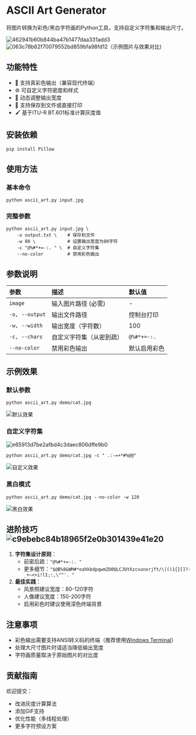 # ASCII Art Generator

将图片转换为彩色/黑白字符画的Python工具，支持自定义字符集和输出尺寸。

 ![462941b60b844ba47b1477daa331add3](C:\Users\32588\Documents\xwechat_files\wxid_ipie4ybs4hon22_749d\temp\2025-04\RWTemp\8b3d8f98d2c8946a9fa3843de65e2d91\462941b60b844ba47b1477daa331add3.png)
![063c78b62f70079552bd859bfa98fd12](C:\Users\32588\Documents\xwechat_files\wxid_ipie4ybs4hon22_749d\temp\2025-04\RWTemp\8b3d8f98d2c8946a9fa3843de65e2d91\063c78b62f70079552bd859bfa98fd12.png)（示例图片与效果对比)

## 功能特性

- 🌈 支持真彩色输出（兼容现代终端）
- ⚙️ 可自定义字符密度和样式
- 📏 动态调整输出宽度
- 💾 支持保存到文件或直接打印
- 🖌️ 基于ITU-R BT.601标准计算灰度值

## 安装依赖

```bash
pip install Pillow
```

## 使用方法

### 基本命令

```
python ascii_art.py input.jpg
```

### 完整参数

```
python ascii_art.py input.jpg \
    -o output.txt \    # 保存到文件
    -w 80 \            # 设置输出宽度为80字符
    -c "@%#*+=-:. " \  # 自定义字符集
    --no-color         # 禁用彩色输出
```

## 参数说明

| 参数           | 描述                     | 默认值       |
| :------------- | :----------------------- | :----------- |
| `image`        | 输入图片路径 (必需)      | -            |
| `-o, --output` | 输出文件路径             | 控制台打印   |
| `-w, --width`  | 输出宽度（字符数）       | 100          |
| `-c, --chars`  | 自定义字符集（从密到疏） | `@%#*+=-:.`  |
| `--no-color`   | 禁用彩色输出             | 默认启用彩色 |

## 示例效果

### 默认参数

```
python ascii_art.py demo/cat.jpg
```

![默认效果](https://demo/demo-default.png)

### 自定义字符集

![e65913d7be2afbd4c3daec806dffe9b0](C:\Users\32588\Documents\xwechat_files\wxid_ipie4ybs4hon22_749d\temp\2025-04\RWTemp\35b28fea2a699a7246f0eeabab1a6af2\e65913d7be2afbd4c3daec806dffe9b0.png)

```
python ascii_art.py demo/cat.jpg -c " .:-=+*#%@@"
```

![自定义效果](https://demo/demo-custom-chars.png)

### 黑白模式

```
python ascii_art.py demo/cat.jpg --no-color -w 120
```

![黑白效果](https://demo/demo-bw.png)

## 进阶技巧![c9ebebc84b18965f2e0b301439e41e20](C:\Users\32588\Documents\xwechat_files\wxid_ipie4ybs4hon22_749d\temp\2025-04\RWTemp\35b28fea2a699a7246f0eeabab1a6af2\c9ebebc84b18965f2e0b301439e41e20.png)

1. **字符集设计原则**：
   - 前密后疏：`"@%#*+=-:. "`
   - 更多细节：`"$@B%8&WM#*oahkbdpqwmZO0QLCJUYXzcvunxrjft/\|()1{}[]?-_+~<>i!lI;:,\"^'. "`
2. **最佳实践**：
   - 风景照建议宽度：80-120字符
   - 人像建议宽度：150-200字符
   - 启用彩色时建议使用深色终端背景

## 注意事项

- 彩色输出需要支持ANSI转义码的终端（推荐使用[Windows Terminal](https://aka.ms/terminal)）
- 处理大尺寸图片时请适当降低输出宽度
- 字符画质量取决于原始图片的对比度

## 贡献指南

欢迎提交：

- 改进灰度计算算法
- 添加GIF支持
- 优化性能（多线程处理）
- 更多字符预设方案